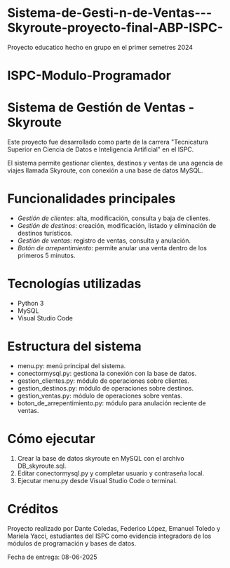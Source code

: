 # Sistema-de-Gesti-n-de-Ventas---Skyroute-proyecto-final-ABP-ISPC-
Proyecto educatico hecho en grupo en el primer semetres 2024
# ISPC-Modulo-Programador
# Sistema de Gestión de Ventas - Skyroute
Este proyecto fue desarrollado como parte de la carrera "Tecnicatura Superior en Ciencia de Datos e Inteligencia Artificial" en el ISPC.

El sistema permite gestionar clientes, destinos y ventas de una agencia de viajes llamada Skyroute, con conexión a una base de datos MySQL.

# Funcionalidades principales
* *Gestión de clientes*: alta, modificación, consulta y baja de clientes.
* *Gestión de destinos*: creación, modificación, listado y eliminación de destinos turísticos.
* *Gestión de ventas*: registro de ventas, consulta y anulación.
* *Botón de arrepentimiento*: permite anular una venta dentro de los primeros 5 minutos.

# Tecnologías utilizadas
* Python 3
* MySQL
* Visual Studio Code

# Estructura del sistema
* menu.py: menú principal del sistema.
* conectormysql.py: gestiona la conexión con la base de datos.
* gestion_clientes.py: módulo de operaciones sobre clientes.
* gestion_destinos.py: módulo de operaciones sobre destinos.
* gestion_ventas.py: módulo de operaciones sobre ventas.
* boton_de_arrepentimiento.py: módulo para anulación reciente de ventas.

# Cómo ejecutar
1. Crear la base de datos skyroute en MySQL con el archivo DB_skyroute.sql.
2. Editar conectormysql.py y completar usuario y contraseña local.
3. Ejecutar menu.py desde Visual Studio Code o terminal.

# Créditos
Proyecto realizado por Dante Coledas, Federico López, Emanuel Toledo y Mariela Yacci, estudiantes del ISPC como evidencia integradora de los módulos de programación y bases de datos.

Fecha de entrega: 08-06-2025
